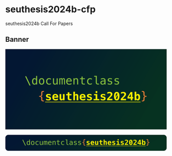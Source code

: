# seuthesis2024b-cfp
seuthesis2024b Call For Papers

## Banner
![seuthesis2024b Banner](seuthesis2024b-banner.png)

![seuthesis2024b Banner Thin](seuthesis2024b-banner-thin.png)
